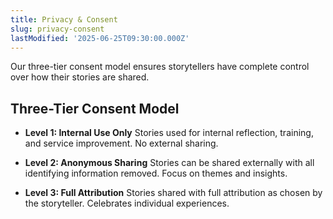 ```yaml
---
title: Privacy & Consent
slug: privacy-consent
lastModified: '2025-06-25T09:30:00.000Z'
---
```


Our three-tier consent model ensures storytellers have complete control over how their stories are shared.

## Three-Tier Consent Model

- **Level 1: Internal Use Only**
  Stories used for internal reflection, training, and service improvement. No external sharing.

- **Level 2: Anonymous Sharing**
  Stories can be shared externally with all identifying information removed. Focus on themes and insights.

- **Level 3: Full Attribution**
  Stories shared with full attribution as chosen by the storyteller. Celebrates individual experiences.
